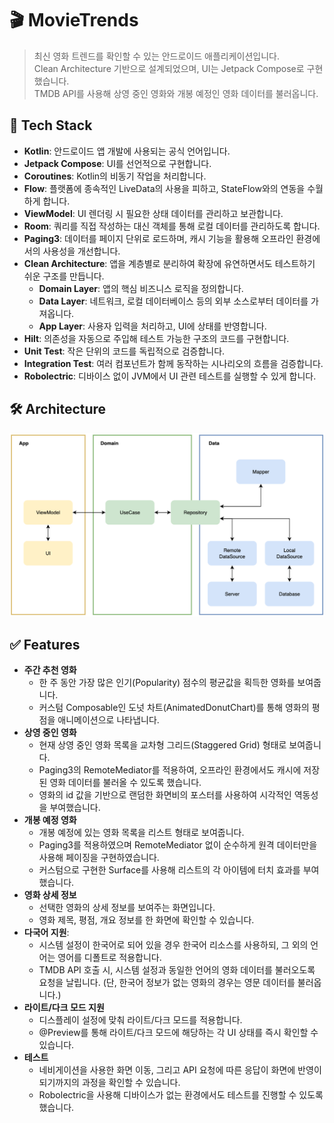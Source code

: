 # 🎬 MovieTrends

> 최신 영화 트렌드를 확인할 수 있는 안드로이드 애플리케이션입니다.  
> Clean Architecture 기반으로 설계되었으며, UI는 Jetpack Compose로 구현했습니다.  
> TMDB API를 사용해 상영 중인 영화와 개봉 예정인 영화 데이터를 불러옵니다.  

## 🦾 Tech Stack

- **Kotlin**: 안드로이드 앱 개발에 사용되는 공식 언어입니다.
- **Jetpack Compose**: UI를 선언적으로 구현합니다.
- **Coroutines**: Kotlin의 비동기 작업을 처리합니다.
- **Flow**: 플랫폼에 종속적인 LiveData의 사용을 피하고, StateFlow와의 연동을 수월하게 합니다.
- **ViewModel**: UI 렌더링 시 필요한 상태 데이터를 관리하고 보관합니다.
- **Room**: 쿼리를 직접 작성하는 대신 객체를 통해 로컬 데이터를 관리하도록 합니다.
- **Paging3**: 데이터를 페이지 단위로 로드하며, 캐시 기능을 활용해 오프라인 환경에서의 사용성을 개선합니다.
- **Clean Architecture**: 앱을 계층별로 분리하여 확장에 유연하면서도 테스트하기 쉬운 구조를 만듭니다.
  - **Domain Layer**: 앱의 핵심 비즈니스 로직을 정의합니다.
  - **Data Layer**: 네트워크, 로컬 데이터베이스 등의 외부 소스로부터 데이터를 가져옵니다.
  - **App Layer**: 사용자 입력을 처리하고, UI에 상태를 반영합니다.
- **Hilt**: 의존성을 자동으로 주입해 테스트 가능한 구조의 코드를 구현합니다.
- **Unit Test**: 작은 단위의 코드를 독립적으로 검증합니다.
- **Integration Test**: 여러 컴포넌트가 함께 동작하는 시나리오의 흐름을 검증합니다.
- **Robolectric**: 디바이스 없이 JVM에서 UI 관련 테스트를 실행할 수 있게 합니다.

## 🛠️ Architecture
![Architecture Diagram](docs/Architecture.png)

## ✅ Features

- **주간 추천 영화**
  - 한 주 동안 가장 많은 인기(Popularity) 점수의 평균값을 획득한 영화를 보여줍니다.
  - 커스텀 Composable인 도넛 차트(AnimatedDonutChart)를 통해 영화의 평점을 애니메이션으로 나타냅니다. 
- **상영 중인 영화**
  - 현재 상영 중인 영화 목록을 교차형 그리드(Staggered Grid) 형태로 보여줍니다.
  - Paging3의 RemoteMediator를 적용하여, 오프라인 환경에서도 캐시에 저장된 영화 데이터를 불러올 수 있도록 했습니다.
  - 영화의 id 값을 기반으로 랜덤한 화면비의 포스터를 사용하여 시각적인 역동성을 부여했습니다.
- **개봉 예정 영화** 
  - 개봉 예정에 있는 영화 목록을 리스트 형태로 보여줍니다.
  - Paging3를 적용하였으며 RemoteMediator 없이 순수하게 원격 데이터만을 사용해 페이징을 구현하였습니다.
  - 커스텀으로 구현한 Surface를 사용해 리스트의 각 아이템에 터치 효과를 부여했습니다.
- **영화 상세 정보**
  - 선택한 영화의 상세 정보를 보여주는 화면입니다.
  - 영화 제목, 평점, 개요 정보를 한 화면에 확인할 수 있습니다.
- **다국어 지원**:  
  - 시스템 설정이 한국어로 되어 있을 경우 한국어 리소스를 사용하되, 그 외의 언어는 영어를 디폴트로 적용합니다.
  - TMDB API 호출 시, 시스템 설정과 동일한 언어의 영화 데이터를 불러오도록 요청을 날립니다. (단, 한국어 정보가 없는 영화의 경우는 영문 데이터를 불러옵니다.) 
- **라이트/다크 모드 지원**
  - 디스플레이 설정에 맞춰 라이트/다크 모드를 적용합니다.
  - @Preview를 통해 라이트/다크 모드에 해당하는 각 UI 상태를 즉시 확인할 수 있습니다.
- **테스트**
  - 네비게이션을 사용한 화면 이동, 그리고 API 요청에 따른 응답이 화면에 반영이 되기까지의 과정을 확인할 수 있습니다.
  - Robolectric을 사용해 디바이스가 없는 환경에서도 테스트를 진행할 수 있도록 했습니다.
